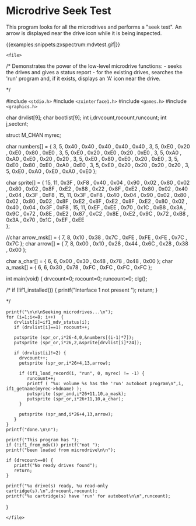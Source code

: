 # Microdrive Seek Test

This program looks for all the microdrives and performs a "seek test".
An arrow is displayed near the drive icon while it is being inspected.

{{examples:snippets:zxspectrum:mdvtest.gif|}}


`<file>`

/*
    Demonstrates the power of the low-level microdrive functions:
    - seeks the drives and gives a status report
    - for the existing drives, searches the 'run' program and,
      if it exists, displays an 'A' icon near the drive.

*/

 #include `<stdio.h>`
 #include `<zxinterface1.h>`
 #include `<games.h>`
 #include `<graphics.h>`

 char drvlist[9];
 char bootlist[9];
 int i,drvcount,rocount,runcount;
 int j,sectcnt;
 
 struct M_CHAN myrec;

char numbers[] = {
 3, 5, 0x40 , 0x40 , 0x40 , 0x40 , 0x40 ,
 3, 5, 0xE0 , 0x20 , 0xE0 , 0x80 , 0xE0 ,
 3, 5, 0xE0 , 0x20 , 0xE0 , 0x20 , 0xE0 ,
 3, 5, 0xA0 , 0xA0 , 0xE0 , 0x20 , 0x20 ,
 3, 5, 0xE0 , 0x80 , 0xE0 , 0x20 , 0xE0 ,
 3, 5, 0xE0 , 0x80 , 0xE0 , 0xA0 , 0xE0 ,
 3, 5, 0xE0 , 0x20 , 0x20 , 0x20 , 0x20 ,
 3, 5, 0xE0 , 0xA0 , 0xE0 , 0xA0 , 0xE0  };

char sprite[] = { 
 15, 11, 0x3F , 0xF8 , 0x40 , 0x04 , 0x90 , 0x02 , 0x80 , 0x02 , 0x80 , 0x02 , 0x8F ,
 0xE2 , 0x88 , 0x22 , 0x8F , 0xE2 , 0x80 , 0x02 , 0x40 , 0x04 , 0x3F , 0xF8 ,
 15, 11, 0x3F , 0xF8 , 0x40 , 0x04 , 0x90 , 0x02 , 0x80 , 0x02 , 0x80 , 0x02 , 0x8F ,
 0xE2 , 0x8F , 0xE2 , 0x8F , 0xE2 , 0x80 , 0x02 , 0x40 , 0x04 , 0x3F , 0xF8 ,
 15, 11, 0xEF , 0xEE , 0x70 , 0x1C , 0xB8 , 0x3A , 0x9C , 0x72 , 0x8E , 0xE2 , 0x87 ,
 0xC2 , 0x8E , 0xE2 , 0x9C , 0x72 , 0xB8 , 0x3A , 0x70 , 0x1C , 0xEF , 0xEE  
};

//char arrow_msk[] = { 7, 8, 0x10 , 0x38 , 0x7C , 0xFE , 0xFE , 0xFE , 0x7C , 0x7C  };
char arrow[] = { 7, 8, 0x00 , 0x10 , 0x28 , 0x44 , 0x6C , 0x28 , 0x38 , 0x00  };

char a_char[] = { 6, 6, 0x00 , 0x30 , 0x48 , 0x78 , 0x48 , 0x00  };
char a_mask[] = { 6, 6, 0x30 , 0x78 , 0xFC , 0xFC , 0xFC , 0xFC  };

 int main(void)
 {
    drvcount=0;  rocount=0;  runcount=0;
    clg();

/*
    if (!if1_installed()) {
    	printf("Interface 1 not present ");
    	return;
    }

*/

    printf("\n\n\nSeeking microdrives...\n");
    for (i=1;i<=8; i++)  {
       drvlist[i]=if1_mdv_status(i);
       if (drvlist[i]==1) rocount++;

       putsprite (spr_or,i*26-4,0,&numbers[(i-1)*7]);
       putsprite (spr_or,i*26,2,&sprite[drvlist[i]*24]);

       if (drvlist[i]!=2) {
       	 drvcount++;
       	 putsprite (spr_or,i*26+4,13,arrow);

         if (if1_load_record(i, "run", 0, myrec) != -1) {
            runcount++;
            printf ( "%u: volume %s has the 'run' autoboot program\n",i, if1_getname(myrec->hdname) );
            putsprite (spr_and,i*26+11,10,a_mask);
            putsprite (spr_or,i*26+11,10,a_char);
         }

         putsprite (spr_and,i*26+4,13,arrow);
       }
    }
    printf("done.\n\n");

    printf("This program has ");
    if (!if1_from_mdv()) printf("not ");
    printf("been loaded from microdrive\n\n");

    if (drvcount==0) {
       printf("No ready drives found");
       return;
    }

    printf("%u drive(s) ready, %u read-only cartridge(s).\n",drvcount,rocount);
    printf("%u cartridge(s) have 'run' for autoboot\n\n",runcount);
 }

`</file>`



